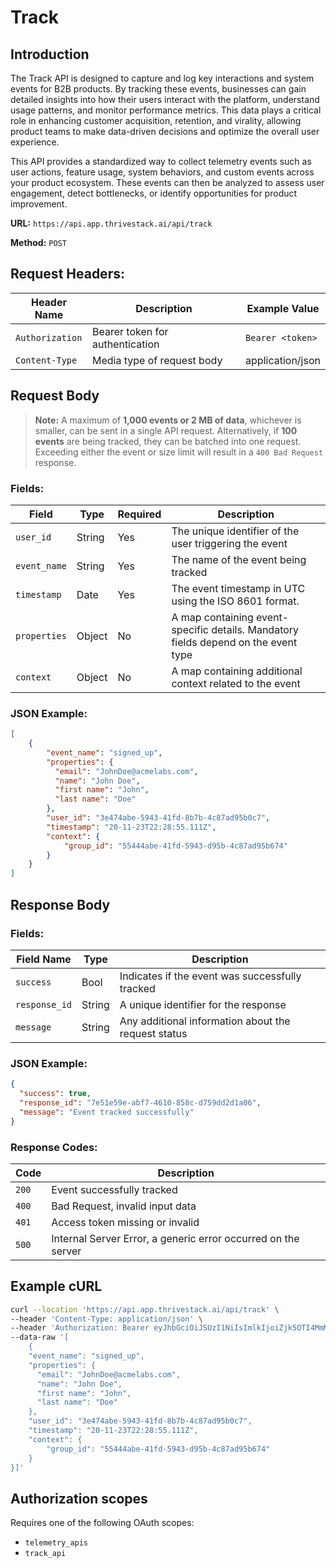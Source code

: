# Track

## Introduction

The Track API is designed to capture and log key interactions and system events for B2B products. By tracking these events, businesses can gain detailed insights into how their users interact with the platform, understand usage patterns, and monitor performance metrics. This data plays a critical role in enhancing customer acquisition, retention, and virality, allowing product teams to make data-driven decisions and optimize the overall user experience.

This API provides a standardized way to collect telemetry events such as user actions, feature usage, system behaviors, and custom events across your product ecosystem. These events can then be analyzed to assess user engagement, detect bottlenecks, or identify opportunities for product improvement.

<!-- ![Track Flowchart](/img/docs/analyze/apis/track-flowchart.png) -->

**URL:** `https://api.app.thrivestack.ai/api/track`

**Method:** `POST`

## Request Headers:

| Header Name | Description | Example Value |
| --- | --- | --- |
| `Authorization` | Bearer token for authentication | `Bearer <token>` |
| `Content-Type` | Media type of request body | application/json |

## Request Body

> **Note:** A maximum of **1,000 events or 2 MB of data**, whichever is smaller, can be sent in a single API request. Alternatively, if **100 events** are being tracked, they can be batched into one request. Exceeding either the event or size limit will result in a `400 Bad Request` response.

### Fields:

| Field | Type | Required | Description |
| --- | --- | --- | --- |
| `user_id` | String | Yes | The unique identifier of the user triggering the event |
| `event_name` | String | Yes | The name of the event being tracked |
| `timestamp` | Date | Yes | The event timestamp in UTC using the ISO 8601 format. |
| `properties` | Object | No | A map containing event-specific details. Mandatory fields depend on the event type |
| `context` | Object | No | A map containing additional context related to the event |


### JSON Example:

```json
[
	{
	    "event_name": "signed_up",
	    "properties": {
	      "email": "JohnDoe@acmelabs.com",
	      "name": "John Doe",
	      "first name": "John",
	      "last name": "Doe"
	    },
	    "user_id": "3e474abe-5943-41fd-8b7b-4c87ad95b0c7",
	    "timestamp": "20-11-23T22:28:55.111Z",
	    "context": {
		    "group_id": "55444abe-41fd-5943-d95b-4c87ad95b674"
	    }
	}
]
```

## Response Body

### Fields:

| Field Name | Type | Description |
| --- | --- | --- |
| `success` | Bool | Indicates if the event was successfully tracked |
| `response_id` | String | A unique identifier for the response |
| `message` | String | Any additional information about the request status |

### JSON Example:

```json
{
  "success": true,
  "response_id": "7e51e59e-abf7-4610-858c-d759dd2d1a06",
  "message": "Event tracked successfully"
}
```

### Response Codes:

| Code | Description |
| --- | --- |
| `200` | Event successfully tracked |
| `400` | Bad Request, invalid input data |
| `401` | Access token missing or invalid |
| `500` | Internal Server Error, a generic error occurred on the server |

## Example cURL

```bash
curl --location 'https://api.app.thrivestack.ai/api/track' \
--header 'Content-Type: application/json' \
--header 'Authorization: Bearer eyJhbGciOiJSUzI1NiIsImlkIjoiZjk5OTI4MmMtYjZjZi00YjQ4LTliMWEtOTAyMWVlM2Q3NmI0IiwidHlwIjoiSldUIn0.eyJhdWQiOiJ1c2VyX21hbmFnZW1lbnQiLCJleHAiOjE3MjUwMTQwOTcsImp0aSI6ImY5OTkyODJjLWI2Y2YtNGI0OC05YjFhLTkwMjFlZTNkNzZiNCIsImlhdCI6MTcyNDkzNjA5NywiaXNzIjoiVGhyaXZlU3RhY2sifQ.dCfke26t69Xd9mKbvVH9GPCueMxnSRrL5qJwUm02giXVO1Ne8jTBH5oSAo2nisE3h6ri8FpCEfTn7qTfkBYmXyCwRGUFBkqCwZAtYWrp8ugmAlp2exsuCzFLGF5UQiwHi5qcOzsDEUa7s7UODNl7nThNwArlqTwkJp-XEc9BXCjw2mX3_9Hc0H_ozbg8pWjXIcBqLjuXjVI-VIT3P46wd3_PVJve8Hm-rOuoMkwprihJCbYavihecNff_lE2f2KIzUruIJyLeXqohd1XkVxG3xSrviDqXEbsVBA-o3rHoLZqEHC2lSm99S1Ot7DsVR19Vo5INgV4cvdsmYMfdsyXDw' \
--data-raw '[
	{
    "event_name": "signed_up",
    "properties": {
      "email": "JohnDoe@acmelabs.com",
      "name": "John Doe",
      "first name": "John",
      "last name": "Doe"
    },
    "user_id": "3e474abe-5943-41fd-8b7b-4c87ad95b0c7",
    "timestamp": "20-11-23T22:28:55.111Z",
    "context": {
	    "group_id": "55444abe-41fd-5943-d95b-4c87ad95b674"
    }
}]'
```

## Authorization scopes

Requires one of the following OAuth scopes:

- `telemetry_apis`
- `track_api`